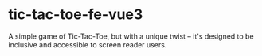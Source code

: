 # tic-tac-toe-fe-vue3
A simple game of Tic-Tac-Toe, but with a unique twist – it's designed to be inclusive and accessible to screen reader users.
